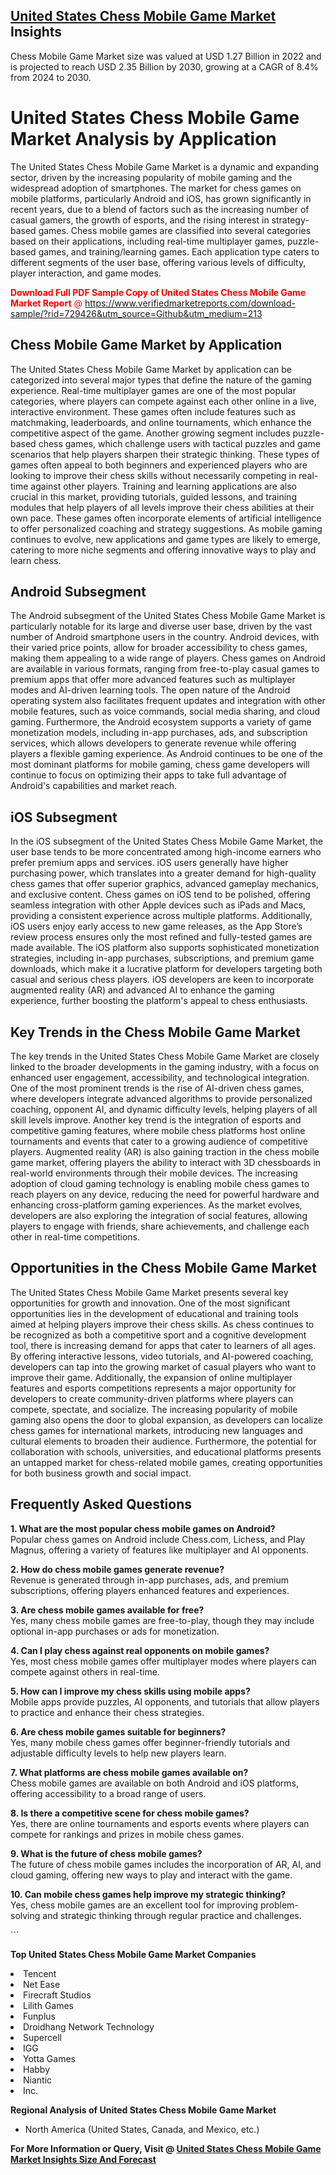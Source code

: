 <h2><a href="https://www.verifiedmarketreports.com/download-sample/?rid=729426&amp;utm_source=Github&amp;utm_medium=213" target="_blank">United States Chess Mobile Game Market</a> Insights</h2><p>Chess Mobile Game Market size was valued at USD 1.27 Billion in 2022 and is projected to reach USD 2.35 Billion by 2030, growing at a CAGR of 8.4% from 2024 to 2030.</p><p><h1>United States Chess Mobile Game Market Analysis by Application</h1><p>The United States Chess Mobile Game Market is a dynamic and expanding sector, driven by the increasing popularity of mobile gaming and the widespread adoption of smartphones. The market for chess games on mobile platforms, particularly Android and iOS, has grown significantly in recent years, due to a blend of factors such as the increasing number of casual gamers, the growth of esports, and the rising interest in strategy-based games. Chess mobile games are classified into several categories based on their applications, including real-time multiplayer games, puzzle-based games, and training/learning games. Each application type caters to different segments of the user base, offering various levels of difficulty, player interaction, and game modes. <p><span class=""><span style="color: #ff0000;"><strong>Download Full PDF Sample Copy of United States Chess Mobile Game Market Report</strong> @ </span><a href="https://www.verifiedmarketreports.com/download-sample/?rid=729426&amp;utm_source=Github&amp;utm_medium=213" target="_blank">https://www.verifiedmarketreports.com/download-sample/?rid=729426&amp;utm_source=Github&amp;utm_medium=213</a></span></p></p><h2>Chess Mobile Game Market by Application</h2><p>The United States Chess Mobile Game Market by application can be categorized into several major types that define the nature of the gaming experience. Real-time multiplayer games are one of the most popular categories, where players can compete against each other online in a live, interactive environment. These games often include features such as matchmaking, leaderboards, and online tournaments, which enhance the competitive aspect of the game. Another growing segment includes puzzle-based chess games, which challenge users with tactical puzzles and game scenarios that help players sharpen their strategic thinking. These types of games often appeal to both beginners and experienced players who are looking to improve their chess skills without necessarily competing in real-time against other players. Training and learning applications are also crucial in this market, providing tutorials, guided lessons, and training modules that help players of all levels improve their chess abilities at their own pace. These games often incorporate elements of artificial intelligence to offer personalized coaching and strategy suggestions. As mobile gaming continues to evolve, new applications and game types are likely to emerge, catering to more niche segments and offering innovative ways to play and learn chess.<h2>Android Subsegment</h2><p>The Android subsegment of the United States Chess Mobile Game Market is particularly notable for its large and diverse user base, driven by the vast number of Android smartphone users in the country. Android devices, with their varied price points, allow for broader accessibility to chess games, making them appealing to a wide range of players. Chess games on Android are available in various formats, ranging from free-to-play casual games to premium apps that offer more advanced features such as multiplayer modes and AI-driven learning tools. The open nature of the Android operating system also facilitates frequent updates and integration with other mobile features, such as voice commands, social media sharing, and cloud gaming. Furthermore, the Android ecosystem supports a variety of game monetization models, including in-app purchases, ads, and subscription services, which allows developers to generate revenue while offering players a flexible gaming experience. As Android continues to be one of the most dominant platforms for mobile gaming, chess game developers will continue to focus on optimizing their apps to take full advantage of Android's capabilities and market reach.<h2>iOS Subsegment</h2><p>In the iOS subsegment of the United States Chess Mobile Game Market, the user base tends to be more concentrated among high-income earners who prefer premium apps and services. iOS users generally have higher purchasing power, which translates into a greater demand for high-quality chess games that offer superior graphics, advanced gameplay mechanics, and exclusive content. Chess games on iOS tend to be polished, offering seamless integration with other Apple devices such as iPads and Macs, providing a consistent experience across multiple platforms. Additionally, iOS users enjoy early access to new game releases, as the App Store’s review process ensures only the most refined and fully-tested games are made available. The iOS platform also supports sophisticated monetization strategies, including in-app purchases, subscriptions, and premium game downloads, which make it a lucrative platform for developers targeting both casual and serious chess players. iOS developers are keen to incorporate augmented reality (AR) and advanced AI to enhance the gaming experience, further boosting the platform's appeal to chess enthusiasts.<h2>Key Trends in the Chess Mobile Game Market</h2><p>The key trends in the United States Chess Mobile Game Market are closely linked to the broader developments in the gaming industry, with a focus on enhanced user engagement, accessibility, and technological integration. One of the most prominent trends is the rise of AI-driven chess games, where developers integrate advanced algorithms to provide personalized coaching, opponent AI, and dynamic difficulty levels, helping players of all skill levels improve. Another key trend is the integration of esports and competitive gaming features, where mobile chess platforms host online tournaments and events that cater to a growing audience of competitive players. Augmented reality (AR) is also gaining traction in the chess mobile game market, offering players the ability to interact with 3D chessboards in real-world environments through their mobile devices. The increasing adoption of cloud gaming technology is enabling mobile chess games to reach players on any device, reducing the need for powerful hardware and enhancing cross-platform gaming experiences. As the market evolves, developers are also exploring the integration of social features, allowing players to engage with friends, share achievements, and challenge each other in real-time competitions.<h2>Opportunities in the Chess Mobile Game Market</h2><p>The United States Chess Mobile Game Market presents several key opportunities for growth and innovation. One of the most significant opportunities lies in the development of educational and training tools aimed at helping players improve their chess skills. As chess continues to be recognized as both a competitive sport and a cognitive development tool, there is increasing demand for apps that cater to learners of all ages. By offering interactive lessons, video tutorials, and AI-powered coaching, developers can tap into the growing market of casual players who want to improve their game. Additionally, the expansion of online multiplayer features and esports competitions represents a major opportunity for developers to create community-driven platforms where players can compete, spectate, and socialize. The increasing popularity of mobile gaming also opens the door to global expansion, as developers can localize chess games for international markets, introducing new languages and cultural elements to broaden their audience. Furthermore, the potential for collaboration with schools, universities, and educational platforms presents an untapped market for chess-related mobile games, creating opportunities for both business growth and social impact.<h2>Frequently Asked Questions</h2><p><strong>1. What are the most popular chess mobile games on Android?</strong><br>Popular chess games on Android include Chess.com, Lichess, and Play Magnus, offering a variety of features like multiplayer and AI opponents.</p><p><strong>2. How do chess mobile games generate revenue?</strong><br>Revenue is generated through in-app purchases, ads, and premium subscriptions, offering players enhanced features and experiences.</p><p><strong>3. Are chess mobile games available for free?</strong><br>Yes, many chess mobile games are free-to-play, though they may include optional in-app purchases or ads for monetization.</p><p><strong>4. Can I play chess against real opponents on mobile games?</strong><br>Yes, most chess mobile games offer multiplayer modes where players can compete against others in real-time.</p><p><strong>5. How can I improve my chess skills using mobile apps?</strong><br>Mobile apps provide puzzles, AI opponents, and tutorials that allow players to practice and enhance their chess strategies.</p><p><strong>6. Are chess mobile games suitable for beginners?</strong><br>Yes, many mobile chess games offer beginner-friendly tutorials and adjustable difficulty levels to help new players learn.</p><p><strong>7. What platforms are chess mobile games available on?</strong><br>Chess mobile games are available on both Android and iOS platforms, offering accessibility to a broad range of users.</p><p><strong>8. Is there a competitive scene for chess mobile games?</strong><br>Yes, there are online tournaments and esports events where players can compete for rankings and prizes in mobile chess games.</p><p><strong>9. What is the future of chess mobile games?</strong><br>The future of chess mobile games includes the incorporation of AR, AI, and cloud gaming, offering new ways to play and interact with the game.</p><p><strong>10. Can mobile chess games help improve my strategic thinking?</strong><br>Yes, chess mobile games are an excellent tool for improving problem-solving and strategic thinking through regular practice and challenges.</p>```</p><p><strong>Top United States Chess Mobile Game Market Companies</strong></p><div data-test-id=""><p><li>Tencent</li><li> Net Ease</li><li> Firecraft Studios</li><li> Lilith Games</li><li> Funplus</li><li> Droidhang Network Technology</li><li> Supercell</li><li> IGG</li><li> Yotta Games</li><li> Habby</li><li> Niantic</li><li> Inc.</li></p><div><strong>Regional Analysis of&nbsp;United States Chess Mobile Game Market</strong></div><ul><li dir="ltr"><p dir="ltr">North America&nbsp;(United States, Canada, and Mexico, etc.)</p></li></ul><p><strong>For More Information or Query, Visit @&nbsp;</strong><strong><a href="https://www.verifiedmarketreports.com/product/chess-mobile-game-market/?utm_source=Github&amp;utm_medium=213" target="_blank">United States Chess Mobile Game Market Insights Size And Forecast</a></strong></p></div>
